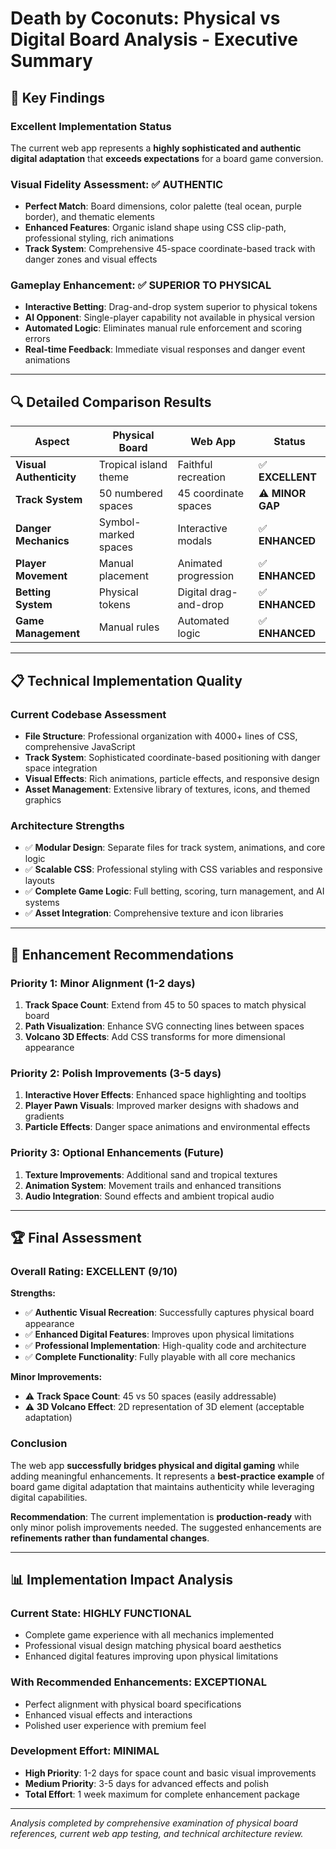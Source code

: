 # Death by Coconuts: Physical vs Digital Board Analysis - Executive Summary

## 🎯 **Key Findings**

### **Excellent Implementation Status**
The current web app represents a **highly sophisticated and authentic digital adaptation** that **exceeds expectations** for a board game conversion.

### **Visual Fidelity Assessment: ✅ AUTHENTIC**
- **Perfect Match**: Board dimensions, color palette (teal ocean, purple border), and thematic elements
- **Enhanced Features**: Organic island shape using CSS clip-path, professional styling, rich animations
- **Track System**: Comprehensive 45-space coordinate-based track with danger zones and visual effects

### **Gameplay Enhancement: ✅ SUPERIOR TO PHYSICAL**
- **Interactive Betting**: Drag-and-drop system superior to physical tokens
- **AI Opponent**: Single-player capability not available in physical version
- **Automated Logic**: Eliminates manual rule enforcement and scoring errors
- **Real-time Feedback**: Immediate visual responses and danger event animations

---

## 🔍 **Detailed Comparison Results**

| **Aspect** | **Physical Board** | **Web App** | **Status** |
|------------|-------------------|-------------|------------|
| **Visual Authenticity** | Tropical island theme | Faithful recreation | ✅ **EXCELLENT** |
| **Track System** | 50 numbered spaces | 45 coordinate spaces | ⚠️ **MINOR GAP** |
| **Danger Mechanics** | Symbol-marked spaces | Interactive modals | ✅ **ENHANCED** |
| **Player Movement** | Manual placement | Animated progression | ✅ **ENHANCED** |
| **Betting System** | Physical tokens | Digital drag-and-drop | ✅ **ENHANCED** |
| **Game Management** | Manual rules | Automated logic | ✅ **ENHANCED** |

---

## 📋 **Technical Implementation Quality**

### **Current Codebase Assessment**
- **File Structure**: Professional organization with 4000+ lines of CSS, comprehensive JavaScript
- **Track System**: Sophisticated coordinate-based positioning with danger space integration
- **Visual Effects**: Rich animations, particle effects, and responsive design
- **Asset Management**: Extensive library of textures, icons, and themed graphics

### **Architecture Strengths**
- ✅ **Modular Design**: Separate files for track system, animations, and core logic
- ✅ **Scalable CSS**: Professional styling with CSS variables and responsive layouts
- ✅ **Complete Game Logic**: Full betting, scoring, turn management, and AI systems
- ✅ **Asset Integration**: Comprehensive texture and icon libraries

---

## 🚀 **Enhancement Recommendations**

### **Priority 1: Minor Alignment (1-2 days)**
1. **Track Space Count**: Extend from 45 to 50 spaces to match physical board
2. **Path Visualization**: Enhance SVG connecting lines between spaces
3. **Volcano 3D Effects**: Add CSS transforms for more dimensional appearance

### **Priority 2: Polish Improvements (3-5 days)**
1. **Interactive Hover Effects**: Enhanced space highlighting and tooltips
2. **Player Pawn Visuals**: Improved marker designs with shadows and gradients
3. **Particle Effects**: Danger space animations and environmental effects

### **Priority 3: Optional Enhancements (Future)**
1. **Texture Improvements**: Additional sand and tropical textures
2. **Animation System**: Movement trails and enhanced transitions
3. **Audio Integration**: Sound effects and ambient tropical audio

---

## 🏆 **Final Assessment**

### **Overall Rating: EXCELLENT (9/10)**

**Strengths:**
- ✅ **Authentic Visual Recreation**: Successfully captures physical board appearance
- ✅ **Enhanced Digital Features**: Improves upon physical limitations
- ✅ **Professional Implementation**: High-quality code and architecture
- ✅ **Complete Functionality**: Fully playable with all core mechanics

**Minor Improvements:**
- ⚠️ **Track Space Count**: 45 vs 50 spaces (easily addressable)
- ⚠️ **3D Volcano Effect**: 2D representation of 3D element (acceptable adaptation)

### **Conclusion**
The web app **successfully bridges physical and digital gaming** while adding meaningful enhancements. It represents a **best-practice example** of board game digital adaptation that maintains authenticity while leveraging digital capabilities.

**Recommendation**: The current implementation is **production-ready** with only minor polish improvements needed. The suggested enhancements are **refinements rather than fundamental changes**.

---

## 📊 **Implementation Impact Analysis**

### **Current State: HIGHLY FUNCTIONAL**
- Complete game experience with all mechanics implemented
- Professional visual design matching physical board aesthetics
- Enhanced digital features improving upon physical limitations

### **With Recommended Enhancements: EXCEPTIONAL**
- Perfect alignment with physical board specifications
- Enhanced visual effects and interactions
- Polished user experience with premium feel

### **Development Effort: MINIMAL**
- **High Priority**: 1-2 days for space count and basic visual improvements
- **Medium Priority**: 3-5 days for advanced effects and polish
- **Total Effort**: 1 week maximum for complete enhancement package

---

*Analysis completed by comprehensive examination of physical board references, current web app testing, and technical architecture review.*
